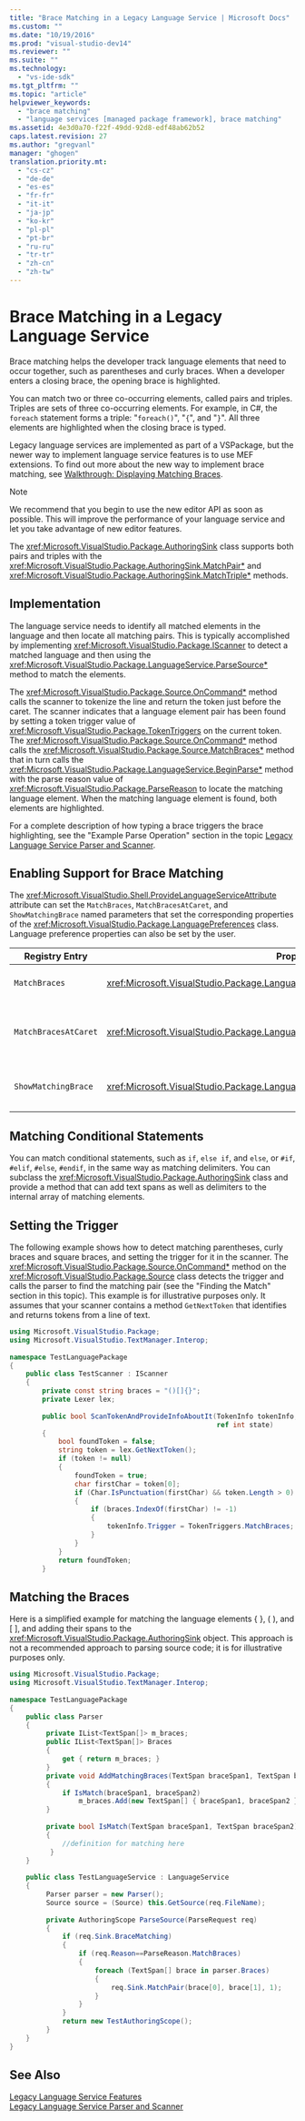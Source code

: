 ```yaml
---
title: "Brace Matching in a Legacy Language Service | Microsoft Docs"
ms.custom: ""
ms.date: "10/19/2016"
ms.prod: "visual-studio-dev14"
ms.reviewer: ""
ms.suite: ""
ms.technology: 
  - "vs-ide-sdk"
ms.tgt_pltfrm: ""
ms.topic: "article"
helpviewer_keywords: 
  - "brace matching"
  - "language services [managed package framework], brace matching"
ms.assetid: 4e3d0a70-f22f-49dd-92d8-edf48ab62b52
caps.latest.revision: 27
ms.author: "gregvanl"
manager: "ghogen"
translation.priority.mt: 
  - "cs-cz"
  - "de-de"
  - "es-es"
  - "fr-fr"
  - "it-it"
  - "ja-jp"
  - "ko-kr"
  - "pl-pl"
  - "pt-br"
  - "ru-ru"
  - "tr-tr"
  - "zh-cn"
  - "zh-tw"
---
```

# Brace Matching in a Legacy Language Service
Brace matching helps the developer track language elements that need to occur together, such as parentheses and curly braces. When a developer enters a closing brace, the opening brace is highlighted.  
  
 You can match two or three co-occurring elements, called pairs and triples. Triples are sets of three co-occurring elements. For example, in C#, the `foreach` statement forms a triple: "`foreach()`", "`{`", and "`}`". All three elements are highlighted when the closing brace is typed.  
  
 Legacy language services are implemented as part of a VSPackage, but the newer way to implement language service features is to use MEF extensions. To find out more about the new way to implement brace matching, see [Walkthrough: Displaying Matching Braces](../extensibility/walkthrough--displaying-matching-braces.md).  
  
> [!NOTE]
>  We recommend that you begin to use the new editor API as soon as possible. This will improve the performance of your language service and let you take advantage of new editor features.  
  
 The <xref:Microsoft.VisualStudio.Package.AuthoringSink> class supports both pairs and triples with the <xref:Microsoft.VisualStudio.Package.AuthoringSink.MatchPair*> and <xref:Microsoft.VisualStudio.Package.AuthoringSink.MatchTriple*> methods.  
  
## Implementation  
 The language service needs to identify all matched elements in the language and then locate all matching pairs. This is typically accomplished by implementing <xref:Microsoft.VisualStudio.Package.IScanner> to detect a matched language and then using the <xref:Microsoft.VisualStudio.Package.LanguageService.ParseSource*> method to match the elements.  
  
 The <xref:Microsoft.VisualStudio.Package.Source.OnCommand*> method calls the scanner to tokenize the line and return the token just before the caret. The scanner indicates that a language element pair has been found by setting a token trigger value of <xref:Microsoft.VisualStudio.Package.TokenTriggers> on the current token. The <xref:Microsoft.VisualStudio.Package.Source.OnCommand*> method calls the <xref:Microsoft.VisualStudio.Package.Source.MatchBraces*> method that in turn calls the <xref:Microsoft.VisualStudio.Package.LanguageService.BeginParse*> method with the parse reason value of <xref:Microsoft.VisualStudio.Package.ParseReason> to locate the matching language element. When the matching language element is found, both elements are highlighted.  
  
 For a complete description of how typing a brace triggers the brace highlighting, see the "Example Parse Operation" section in the topic [Legacy Language Service Parser and Scanner](../extensibility/legacy-language-service-parser-and-scanner.md).  
  
## Enabling Support for Brace Matching  
 The <xref:Microsoft.VisualStudio.Shell.ProvideLanguageServiceAttribute> attribute can set the `MatchBraces`, `MatchBracesAtCaret`, and `ShowMatchingBrace` named parameters that set the corresponding properties of the <xref:Microsoft.VisualStudio.Package.LanguagePreferences> class. Language preference properties can also be set by the user.  
  
|Registry Entry|Property|Description|  
|--------------------|--------------|-----------------|  
|`MatchBraces`|<xref:Microsoft.VisualStudio.Package.LanguagePreferences.EnableMatchBraces*>|Enables brace matching|  
|`MatchBracesAtCaret`|<xref:Microsoft.VisualStudio.Package.LanguagePreferences.EnableMatchBracesAtCaret*>|Enables brace matching as the caret moves.|  
|`ShowMatchingBrace`|<xref:Microsoft.VisualStudio.Package.LanguagePreferences.EnableShowMatchingBrace*>|Highlights the matching brace.|  
  
## Matching Conditional Statements  
 You can match conditional statements, such as `if`, `else if`, and `else`, or `#if`, `#elif`, `#else`, `#endif`, in the same way as matching delimiters. You can subclass the <xref:Microsoft.VisualStudio.Package.AuthoringSink> class and provide a method that can add text spans as well as delimiters to the internal array of matching elements.  
  
## Setting the Trigger  
 The following example shows how to detect matching parentheses, curly braces and square braces, and setting the trigger for it in the scanner. The <xref:Microsoft.VisualStudio.Package.Source.OnCommand*> method on the <xref:Microsoft.VisualStudio.Package.Source> class detects the trigger and calls the parser to find the matching pair (see the "Finding the Match" section in this topic). This example is for illustrative purposes only. It assumes that your scanner contains a method `GetNextToken` that identifies and returns tokens from a line of text.  
  
```c#  
using Microsoft.VisualStudio.Package;  
using Microsoft.VisualStudio.TextManager.Interop;  
  
namespace TestLanguagePackage  
{  
    public class TestScanner : IScanner  
    {  
        private const string braces = "()[]{}";  
        private Lexer lex;  
  
        public bool ScanTokenAndProvideInfoAboutIt(TokenInfo tokenInfo,  
                                                   ref int state)  
        {  
            bool foundToken = false;  
            string token = lex.GetNextToken();  
            if (token != null)  
            {  
                foundToken = true;  
                char firstChar = token[0];  
                if (Char.IsPunctuation(firstChar) && token.Length > 0)  
                {  
                    if (braces.IndexOf(firstChar) != -1)  
                    {  
                        tokenInfo.Trigger = TokenTriggers.MatchBraces;  
                    }  
                }  
            }  
            return foundToken;  
        }  
```  
  
## Matching the Braces  
 Here is a simplified example for matching the language elements { }, ( ), and [ ], and adding their spans to the <xref:Microsoft.VisualStudio.Package.AuthoringSink> object. This approach is not a recommended approach to parsing source code; it is for illustrative purposes only.  
  
```c#  
using Microsoft.VisualStudio.Package;  
using Microsoft.VisualStudio.TextManager.Interop;  
  
namespace TestLanguagePackage  
{  
    public class Parser  
    {  
         private IList<TextSpan[]> m_braces;  
         public IList<TextSpan[]> Braces  
         {  
             get { return m_braces; }  
         }  
         private void AddMatchingBraces(TextSpan braceSpan1, TextSpan braceSpan2)  
         {  
             if IsMatch(braceSpan1, braceSpan2)  
                 m_braces.Add(new TextSpan[] { braceSpan1, braceSpan2 });  
         }  
  
         private bool IsMatch(TextSpan braceSpan1, TextSpan braceSpan2)  
         {  
             //definition for matching here  
          }  
    }  
  
    public class TestLanguageService : LanguageService  
    {  
         Parser parser = new Parser();  
         Source source = (Source) this.GetSource(req.FileName);  
  
         private AuthoringScope ParseSource(ParseRequest req)  
         {  
             if (req.Sink.BraceMatching)  
             {  
                 if (req.Reason==ParseReason.MatchBraces)  
                 {  
                     foreach (TextSpan[] brace in parser.Braces)  
                     {  
                         req.Sink.MatchPair(brace[0], brace[1], 1);  
                     }  
                 }  
             }  
             return new TestAuthoringScope();  
         }  
    }  
}  
```  
  
## See Also  
 [Legacy Language Service Features](../extensibility/legacy-language-service-features1.md)   
 [Legacy Language Service Parser and Scanner](../extensibility/legacy-language-service-parser-and-scanner.md)